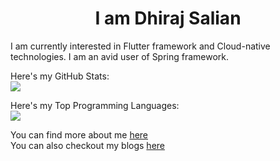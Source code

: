 <h1 align="center">I am Dhiraj Salian</h1>

I am currently interested in Flutter framework and Cloud-native technologies. I am an avid user of Spring framework.

Here's my GitHub Stats:</br>
<a href="https://github.com/dhiraj-salian" align="center">
  <img src="https://github-readme-stats.vercel.app/api?username=dhiraj-salian&show_icons=true&hide_border=true" />
</a>

Here's my Top Programming Languages:</br>
<a href="https://github.com/dhiraj-salian">
  <img src="https://github-readme-stats.vercel.app/api/top-langs/?username=dhiraj-salian&layout=compact" />
</a>


You can find more about me [here](dhirajsalian.com)</br>
You can also checkout my blogs [here](blogs.dhirajsalian.com)</br>
